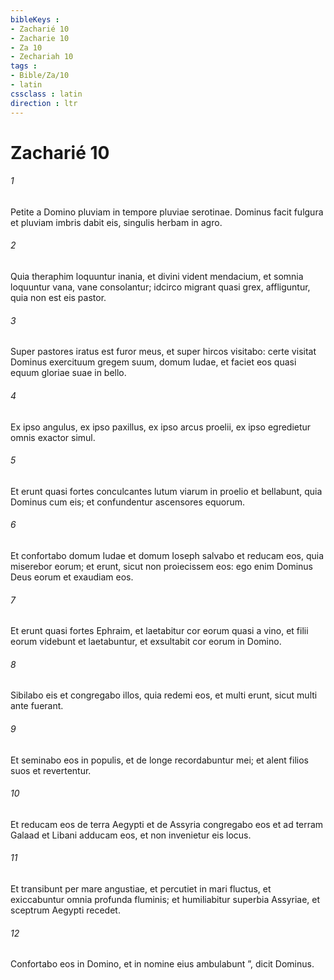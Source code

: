 ```yaml
---
bibleKeys : 
- Zacharié 10
- Zacharie 10
- Za 10
- Zechariah 10
tags : 
- Bible/Za/10
- latin
cssclass : latin
direction : ltr
---
```


# Zacharié 10

###### 1
Petite a Domino pluviam in tempore pluviae serotinae. Dominus facit fulgura et pluviam imbris dabit eis, singulis herbam in agro.
###### 2
Quia theraphim loquuntur inania, et divini vident mendacium, et somnia loquuntur vana, vane consolantur; idcirco migrant quasi grex, affliguntur, quia non est eis pastor. 
###### 3
Super pastores iratus est furor meus, et super hircos visitabo: certe visitat Dominus exercituum gregem suum, domum Iudae, et faciet eos quasi equum gloriae suae in bello.
###### 4
Ex ipso angulus, ex ipso paxillus, ex ipso arcus proelii, ex ipso egredietur omnis exactor simul.
###### 5
Et erunt quasi fortes conculcantes lutum viarum in proelio et bellabunt, quia Dominus cum eis; et confundentur ascensores equorum.
###### 6
Et confortabo domum Iudae et domum Ioseph salvabo et reducam eos, quia miserebor eorum; et erunt, sicut non proiecissem eos: ego enim Dominus Deus eorum et exaudiam eos.
###### 7
Et erunt quasi fortes Ephraim, et laetabitur cor eorum quasi a vino, et filii eorum videbunt et laetabuntur, et exsultabit cor eorum in Domino.
###### 8
Sibilabo eis et congregabo illos, quia redemi eos, et multi erunt, sicut multi ante fuerant.
###### 9
Et seminabo eos in populis, et de longe recordabuntur mei; et alent filios suos et revertentur.
###### 10
Et reducam eos de terra Aegypti et de Assyria congregabo eos et ad terram Galaad et Libani adducam eos, et non invenietur eis locus.
###### 11
Et transibunt per mare angustiae, et percutiet in mari fluctus, et exiccabuntur omnia profunda fluminis; et humiliabitur superbia Assyriae, et sceptrum Aegypti recedet.
###### 12
Confortabo eos in Domino, et in nomine eius ambulabunt ”, dicit Dominus.
